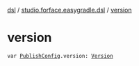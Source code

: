 [dsl](../index.md) / [studio.forface.easygradle.dsl](index.md) / [version](./version.md)

# version

`var `[`PublishConfig`](-publish-config/index.md)`.version: `[`Version`](-version/index.md)